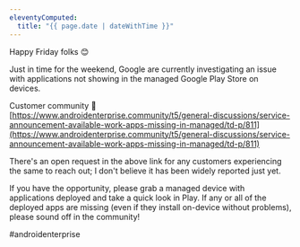 ```yaml
---
eleventyComputed:
  title: "{{ page.date | dateWithTime }}"
---
```

Happy Friday folks 😊

Just in time for the weekend, Google are currently investigating an issue with applications not showing in the managed Google Play Store on devices.

Customer community 🔗 [https://www.androidenterprise.community/t5/general-discussions/service-announcement-available-work-apps-missing-in-managed/td-p/811](https://www.androidenterprise.community/t5/general-discussions/service-announcement-available-work-apps-missing-in-managed/td-p/811)

There's an open request in the above link for any customers experiencing the same to reach out; I don't believe it has been widely reported just yet.

If you have the opportunity, please grab a managed device with applications deployed and take a quick look in Play. If any or all of the deployed apps are missing (even if they install on-device without problems), please sound off in the community!

#androidenterprise